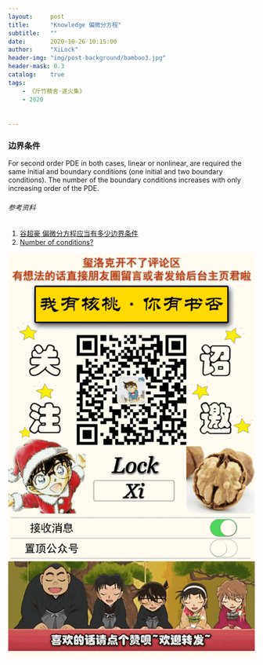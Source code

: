 ```yaml
---
layout:     post
title:      "Knowledge 偏微分方程"
subtitle:   ""
date:       2020-10-26 10:15:00
author:     "XiLock"
header-img: "img/post-background/bamboo3.jpg"
header-mask: 0.3
catalog:    true
tags:
    - 《斤竹精舍·遂火集》
    - 2020


---
```


### 边界条件
For second order PDE in both cases, linear or nonlinear, are required the same initial and boundary conditions (one initial and two boundary conditions). The number of the boundary conditions increases with only increasing order of the PDE.

###### 参考资料
1. [谷超豪 偏微分方程应当有多少边界条件](https://wenku.baidu.com/view/0ed8194d2b160b4e767fcf8d.html)
1. [Number of conditions?](https://www.researchgate.net/post/Number_of_conditions)



![](/img/wc-tail.GIF)
